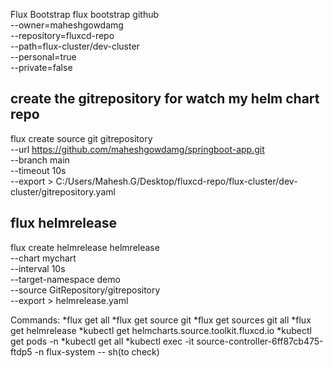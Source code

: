 Flux Bootstrap
flux bootstrap github \
--owner=maheshgowdamg \
--repository=fluxcd-repo \
--path=flux-cluster/dev-cluster \
--personal=true \
--private=false


create the gitrepository for watch my helm chart repo
------------------------------------------------------------
flux create source git gitrepository \
--url https://github.com/maheshgowdamg/springboot-app.git \
--branch main \
--timeout 10s \
--export > C:/Users/Mahesh.G/Desktop/fluxcd-repo/flux-cluster/dev-cluster/gitrepository.yaml


flux helmrelease 
-----------------
flux create helmrelease helmrelease \
--chart mychart \
--interval 10s \
--target-namespace demo \
--source GitRepository/gitrepository \
--export > helmrelease.yaml


Commands:
*flux get all
*flux get source git <namespace>
*flux get sources git all
*flux get helmrelease
*kubectl get helmcharts.source.toolkit.fluxcd.io
*kubectl get pods -n 
*kubectl get all <namespace>
*kubectl exec -it  source-controller-6ff87cb475-ftdp5 -n flux-system -- sh(to check)
